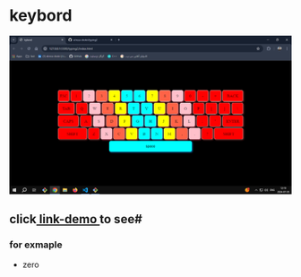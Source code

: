 # keybord
![img-keybord](imgprogect/Screenshot%20(99).png)
## click[ link-demo ](https://github.com/alireza-shokri/typing2.git)to see# 
### for exmaple
* zero